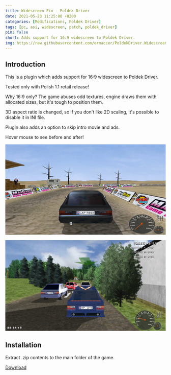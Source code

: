 ```yaml
---
title: Widescreen Fix - Poldek Driver
date: 2021-05-23 11:25:00 +0200
categories: [Modifications, Poldek Driver]
tags: [pc, asi, widescreen, patch, poldek_driver]   
pin: false
short: Adds support for 16:9 widescreen to Poldek Driver.
img: https://raw.githubusercontent.com/ermaccer/PoldekDriver.WidescreenFix/master/3.jpg
---
```

## Introduction
This is a plugin which adds support for 16:9 widescreen to Poldek Driver.

<div class="alert bg-dark">
	Tested only with Polish 1.1 retail release!
</div>

Why 16:9 only?
The game abuses odd textures, engine draws them with allocated sizes, but it's
tough to position them.

3D aspect ratio is changed, so if you don't like 2D scaling, it's possible
to disable it in INI file.

Plugin also adds an option to skip intro movie and ads.

<p class="text-muted">Hover mouse to see before and after!</p>
<img src="https://raw.githubusercontent.com/ermaccer/PoldekDriver.WidescreenFix/master/1.jpg" class="img-fluid" onmouseout="this.src = 'https://raw.githubusercontent.com/ermaccer/PoldekDriver.WidescreenFix/master/1.jpg'" 
onmouseover="this.src = 'https://raw.githubusercontent.com/ermaccer/PoldekDriver.WidescreenFix/master/2.jpg'" alt="preview">

![Preview](https://raw.githubusercontent.com/ermaccer/PoldekDriver.WidescreenFix/master/3.jpg)


## Installation 
Extract .zip contents to the main folder of the game.


[Download](https://github.com/ermaccer/PoldekDriver.WidescreenFix/releases/latest/download/PoldekDriver.WidescreenFix.zip)




